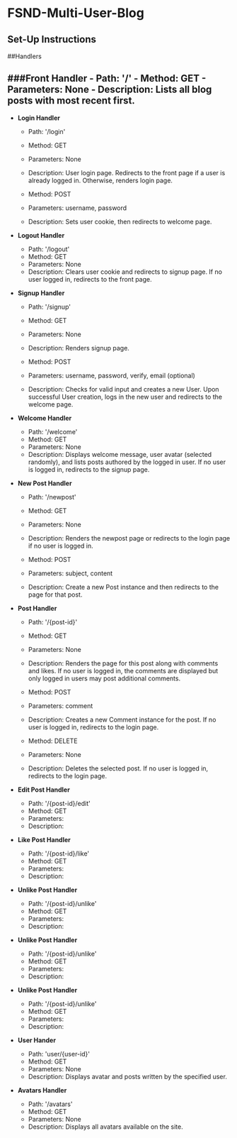 # FSND-Multi-User-Blog

## Set-Up Instructions

##Handlers

###Front Handler
    - Path: '/'
    - Method: GET
    - Parameters: None
    - Description: Lists all blog posts with most recent first.
---
- **Login Handler**
    - Path: '/login'
    - Method: GET
    - Parameters: None
    - Description: User login page.  Redirects to the front page if a user is already logged in.  Otherwise, renders login page.

    - Method: POST
    - Parameters: username, password
    - Description: Sets user cookie, then redirects to welcome page.

- **Logout Handler**
    - Path: '/logout'
    - Method: GET
    - Parameters: None
    - Description: Clears user cookie and redirects to signup page.  If no user logged in, redirects to the front page.

- **Signup Handler**
    - Path: '/signup'
    - Method: GET
    - Parameters: None
    - Description: Renders signup page.

    - Method: POST
    - Parameters: username, password, verify, email (optional)
    - Description: Checks for valid input and creates a new User.  Upon successful User creation, logs in the new user and redirects to the welcome page.

- **Welcome Handler**
    - Path: '/welcome'
    - Method: GET
    - Parameters: None
    - Description: Displays welcome message, user avatar (selected randomly), and lists posts authored by the logged in user.  If no user is logged in, redirects to the signup page.

- **New Post Handler**
    - Path: '/newpost'
    - Method: GET
    - Parameters: None
    - Description: Renders the newpost page or redirects to the login page if no user is logged in.

    - Method: POST
    - Parameters: subject, content
    - Description: Create a new Post instance and then redirects to the page for that post.

- **Post Handler**
    - Path: '/{post-id}'
    - Method: GET
    - Parameters: None
    - Description: Renders the page for this post along with comments and likes.  If no user is logged in, the comments are displayed but only logged in users may post additional comments.

    - Method: POST
    - Parameters: comment
    - Description: Creates a new Comment instance for the post.  If no user is logged in, redirects to the login page.

    - Method: DELETE
    - Parameters: None
    - Description: Deletes the selected post.  If no user is logged in, redirects to the login page.

- **Edit Post Handler**
    - Path: '/{post-id}/edit'
    - Method: GET
    - Parameters:
    - Description:

- **Like Post Handler**
    - Path: '/{post-id}/like'
    - Method: GET
    - Parameters:
    - Description:

- **Unlike Post Handler**
    - Path: '/{post-id}/unlike'
    - Method: GET
    - Parameters:
    - Description:

- **Unlike Post Handler**
    - Path: '/{post-id}/unlike'
    - Method: GET
    - Parameters:
    - Description:

- **Unlike Post Handler**
    - Path: '/{post-id}/unlike'
    - Method: GET
    - Parameters:
    - Description:

- **User Hander**
    - Path: 'user/{user-id}'
    - Method: GET
    - Parameters: None
    - Description: Displays avatar and posts written by the specified user.

- **Avatars Handler**
    - Path: '/avatars'
    - Method: GET
    - Parameters: None
    - Description: Displays all avatars available on the site.
